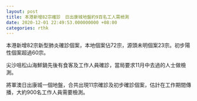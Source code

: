 ```yaml
---
layout: post
title: 本港新增82宗確診　日出康城地盤約9百名工人需檢測
date: 2020-12-01 22:49:53.000000000 +08:00
categories: rthk
---
```


本港新增82宗新型肺炎確診個案，本地個案佔72宗，源頭未明個案23宗。初步陽性個案超過60宗。

尖沙咀松山海鮮鍋先後有食客及工作人員確診，當局要求11月中去過的人士做檢測。

將軍澳日出康城一個地盤，合共出現11宗確診及初步確診個案，估計在工作期間傳播，大約900名工作人員需要檢測。
